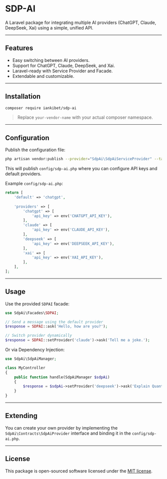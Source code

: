 
# SDP-AI

A Laravel package for integrating multiple AI providers (ChatGPT, Claude, DeepSeek, Xai) using a simple, unified API.

---

## Features

- Easy switching between AI providers.
- Support for ChatGPT, Claude, DeepSeek, and Xai.
- Laravel-ready with Service Provider and Facade.
- Extendable and customizable.

---

## Installation

```bash
composer require iankibet/sdp-ai
```

> Replace `your-vendor-name` with your actual composer namespace.

---

## Configuration

Publish the configuration file:

```bash
php artisan vendor:publish --provider="SdpAi\SdpAiServiceProvider" --tag="config"
```

This will publish `config/sdp-ai.php` where you can configure API keys and default providers.

Example `config/sdp-ai.php`:

```php
return [
    'default' => 'chatgpt',
    
    'providers' => [
        'chatgpt' => [
            'api_key' => env('CHATGPT_API_KEY'),
        ],
        'claude' => [
            'api_key' => env('CLAUDE_API_KEY'),
        ],
        'deepseek' => [
            'api_key' => env('DEEPSEEK_API_KEY'),
        ],
        'xai' => [
            'api_key' => env('XAI_API_KEY'),
        ],
    ],
];
```

---

## Usage

Use the provided `SDPAI` facade:

```php
use SdpAi\Facades\SDPAI;

// Send a message using the default provider
$response = SDPAI::ask('Hello, how are you?');

// Switch provider dynamically
$response = SDPAI::setProvider('claude')->ask('Tell me a joke.');
```

Or via Dependency Injection:

```php
use SdpAi\SdpAiManager;

class MyController
{
    public function handle(SdpAiManager $sdpAi)
    {
        $response = $sdpAi->setProvider('deepseek')->ask('Explain Quantum Physics.');
    }
}
```

---

## Extending

You can create your own provider by implementing the `SdpAi\Contracts\SdpAiProvider` interface and binding it in the `config/sdp-ai.php`.

---

## License

This package is open-sourced software licensed under the [MIT license](LICENSE).
